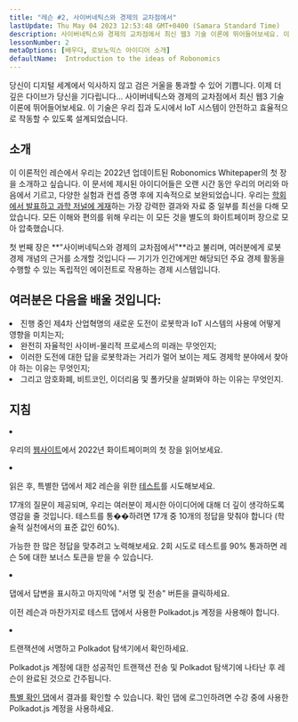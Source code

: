 ```yaml
---
title: "레슨 #2, 사이버네틱스와 경제의 교차점에서"
lastUpdate: Thu May 04 2023 12:53:48 GMT+0400 (Samara Standard Time)
description: 사이버네틱스와 경제의 교차점에서 최신 웹3 기술 이론에 뛰어들어보세요. 이 기술은 우리 집과 도시에서 IoT 시스템이 안전하고 효율적으로 작동할 수 있도록 설계되었습니다.
lessonNumber: 2
metaOptions: [배우다, 로보노믹스 아이디어 소개]
defaultName:  Introduction to the ideas of Robonomics
---
```


당신이 디지털 세계에서 익사하지 않고 검은 거울을 통과할 수 있어 기쁩니다. 이제 더 깊은 다이브가 당신을 기다립니다... 사이버네틱스와 경제의 교차점에서 최신 웹3 기술 이론에 뛰어들어보세요. 이 기술은 우리 집과 도시에서 IoT 시스템이 안전하고 효율적으로 작동할 수 있도록 설계되었습니다.


## 소개

이 이론적인 레슨에서 우리는 2022년 업데이트된 Robonomics Whitepaper의 첫 장을 소개하고 싶습니다. 이 문서에 제시된 아이디어들은 오랜 시간 동안 우리의 머리와 마음에서 기르고, 다양한 실험과 컨셉 증명 후에 지속적으로 보완되었습니다. 우리는 [학회에서 발표하고 과학 저널에 게재](https://robonomics.netw또는k/papers/)하는 가장 강력한 결과와 자료 중 일부를 최선을 다해 모았습니다. 모든 이해와 편의를 위해 우리는 이 모든 것을 별도의 화이트페이퍼 장으로 모아 압축했습니다.

첫 번째 장은 **"사이버네틱스와 경제의 교차점에서"**라고 불리며, 여러분에게 로봇 경제 개념의 근거를 소개할 것입니다 — 기기가 인간에게만 해당되던 주요 경제 활동을 수행할 수 있는 독립적인 에이전트로 작용하는 경제 시스템입니다.

## 여러분은 다음을 배울 것입니다:

<List>

<li>
진행 중인 제4차 산업혁명의 새로운 도전이 로봇학과 IoT 시스템의 사용에 어떻게 영향을 미치는지;
</li>

<li>
완전히 자율적인 사이버-물리적 프로세스의 미래는 무엇인지;
</li>

<li>
이러한 도전에 대한 답을 로봇학과는 거리가 멀어 보이는 제도 경제학 분야에서 찾아야 하는 이유는 무엇인지;
</li>

<li>
그리고 암호화폐, 비트코인, 이더리움 및 폴카닷을 살펴봐야 하는 이유는 무엇인지.
</li>

</List>

## 지침

<List type="numbers">

<li>

우리의 [웹사이트](https://robonomics.netw또는k/vision/)에서 2022년 화이트페이퍼의 첫 장을 읽어보세요.

</li>

<li>

읽은 후, 특별한 댑에서 제2 레슨을 위한 [테스트](https://lesson2.robonomics.academy/#/)를 시도해보세요.

17개의 질문이 제공되며, 우리는 여러분이 제시한 아이디어에 대해 더 깊이 생각하도록 영감을 줄 것입니다. 테스트를 통��하려면 17개 중 10개의 정답을 맞춰야 합니다 (학술적 실천에서의 표준 값인 60%).

가능한 한 많은 정답을 맞추려고 노력해보세요. 2회 시도로 테스트를 90% 통과하면 레슨 5에 대한 보너스 토큰을 받을 수 있습니다.

</li>

<li>

댑에서 답변을 표시하고 마지막에 "서명 및 전송" 버튼을 클릭하세요.

이전 레슨과 마찬가지로 테스트 댑에서 사용한 Polkadot.js 계정을 사용해야 합니다.

</li>

<li>

트랜잭션에 서명하고 Polkadot 탐색기에서 확인하세요.

</li>
</List>

<Result>

Polkadot.js 계정에 대한 성공적인 트랜잭션 전송 및 Polkadot 탐색기에 나타난 후 레슨이 완료된 것으로 간주됩니다.

[특별 확인 댑](https://lk.robonomics.academy/)에서 결과를 확인할 수 있습니다. 확인 댑에 로그인하려면 수강 중에 사용한 Polkadot.js 계정을 사용하세요.

</Result>